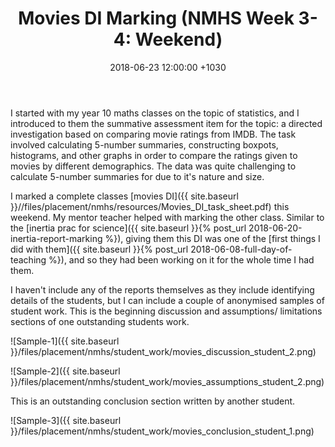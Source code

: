 ﻿---
layout: post
title:  "Movies DI Marking (NMHS Week 3-4: Weekend)"
date:   2018-06-23  12:00:00 +1030
categories: MTeach nmhsPlacement yr10maths
tags: [2-3, 5-1, 5-2, 5-3, 5-5]
acara: [ACMSP248, ACMSP249, ACMSP250, ACMSP253]
---

I started with my year 10 maths classes on the topic of statistics, and I introduced to them the summative assessment item for the topic: a directed investigation based on comparing movie ratings from IMDB. The task involved calculating 5-number summaries, constructing boxpots, histograms, and other graphs in order to compare the ratings given to movies by different demographics. The data was quite challenging to calculate 5-number summaries for due to it's nature and size.

I marked a complete classes [movies DI]({{ site.baseurl }}//files/placement/nmhs/resources/Movies_DI_task_sheet.pdf) this weekend. My mentor teacher helped with marking the other class. Similar to the [inertia prac for science]({{ site.baseurl }}{% post_url 2018-06-20-inertia-report-marking %}), giving them this DI was one of the [first things I did with them]({{ site.baseurl }}{% post_url 2018-06-08-full-day-of-teaching %}), and so they had been working on it for the whole time I had them.

I haven't include any of the reports themselves as they include identifying details of the students, but I can include a couple of anonymised samples of student work. This is the beginning discussion and assumptions/ limitations sections of one outstanding students work.

![Sample-1]({{ site.baseurl }}/files/placement/nmhs/student_work/movies_discussion_student_2.png)

![Sample-2]({{ site.baseurl }}/files/placement/nmhs/student_work/movies_assumptions_student_2.png)

This is an outstanding conclusion section written by another student.

![Sample-3]({{ site.baseurl }}/files/placement/nmhs/student_work/movies_conclusion_student_1.png)







